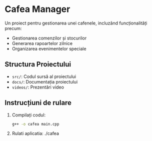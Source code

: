 # Cafea Manager

Un proiect pentru gestionarea unei cafenele, incluzând funcționalități precum:
- Gestionarea comenzilor și stocurilor
- Generarea rapoartelor zilnice
- Organizarea evenimentelor speciale

## Structura Proiectului
- `src/`: Codul sursă al proiectului
- `docs/`: Documentația proiectului
- `videos/`: Prezentări video

## Instrucțiuni de rulare
1. Compilați codul:
   ```bash
   g++ -o cafea main.cpp
2. Rulati aplicatia:
  ./cafea
   
